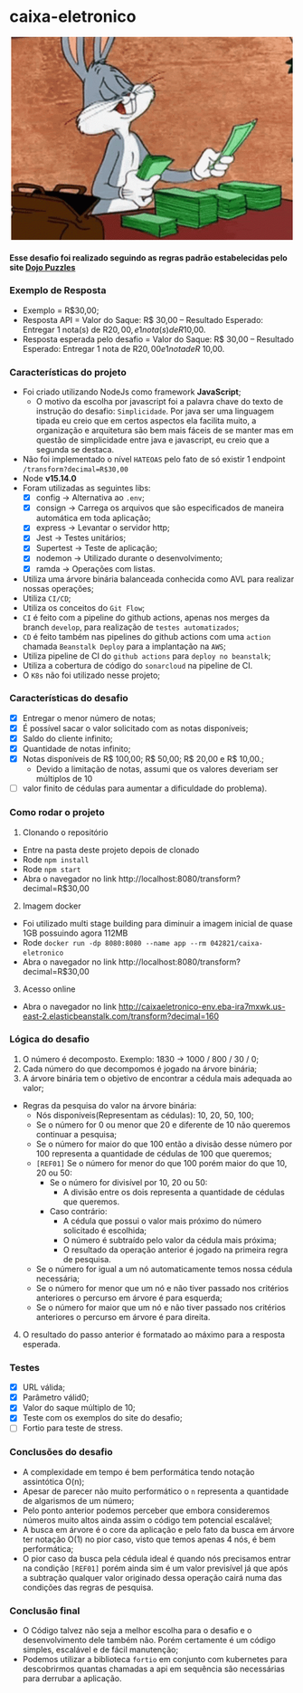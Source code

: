 # caixa-eletronico

<div style="text-align:center"><img src="https://github.com/ThalesGabriel/caixa-eletronico/blob/main/public/tenor.gif" alt="Money"/></div>

#### Esse desafio foi realizado seguindo as regras padrão estabelecidas pelo site [Dojo Puzzles](https://dojopuzzles.com/problems/caixa-eletronico/)

### Exemplo de Resposta

- Exemplo = R$30,00;
- Resposta API = Valor do Saque: R$ 30,00 – Resultado Esperado: Entregar 1 nota(s) de R$20,00, e 1 nota(s) de R$10,00.
- Resposta esperada pelo desafio = Valor do Saque: R$ 30,00 – Resultado Esperado: Entregar 1 nota de R$20,00 e 1 nota de R$ 10,00.

### Características do projeto

- Foi criado utilizando NodeJs como framework **JavaScript**;
  - O motivo da escolha por javascript foi a palavra chave do texto de instrução do desafio: `Simplicidade`. Por java ser uma linguagem tipada eu creio que em certos aspectos ela facilita muito, a organização e arquitetura são bem mais fáceis de se manter mas em questão de simplicidade entre java e javascript, eu creio que a segunda se destaca.
- Não foi implementado o nível `HATEOAS` pelo fato de só existir 1 endpoint `/transform?decimal=R$30,00`
- Node **v15.14.0**
- Foram utilizadas as seguintes libs:
  - [x] config -> Alternativa ao `.env`;
  - [x] consign -> Carrega os arquivos que são especificados de maneira automática em toda aplicação;
  - [x] express -> Levantar o servidor http;
  - [x] Jest -> Testes unitários;
  - [x] Supertest -> Teste de aplicação;
  - [x] nodemon -> Utilizado durante o desenvolvimento;
  - [x] ramda -> Operações com listas.
- Utiliza uma árvore binária balanceada conhecida como AVL para realizar nossas operações;
- Utiliza `CI/CD`;
- Utiliza os conceitos do `Git Flow`;
- `CI` é feito com a pipeline do github actions, apenas nos merges da branch `develop`, para realização de `testes automatizados`;
- `CD` é feito também nas pipelines do github actions com uma `action` chamada `Beanstalk Deploy` para a implantação na `AWS`;
- Utiliza pipeline de CI do `github actions` para `deploy no beanstalk`;
- Utiliza a cobertura de código do `sonarcloud` na pipeline de CI.
- O `K8s` não foi utilizado nesse projeto;

### Características do desafio
- [x] Entregar o menor número de notas;
- [x] É possível sacar o valor solicitado com as notas disponíveis;
- [x] Saldo do cliente infinito;
- [x] Quantidade de notas infinito;
- [x] Notas disponíveis de R$ 100,00; R$ 50,00; R$ 20,00 e R$ 10,00.;
  - Devido a limitação de notas, assumi que os valores deveriam ser múltiplos de 10
- [ ] valor finito de cédulas para aumentar a dificuldade do problema).

### Como rodar o projeto

1. Clonando o repositório
  - Entre na pasta deste projeto depois de clonado
  - Rode `npm install`
  - Rode `npm start`
  - Abra o navegador no link http://localhost:8080/transform?decimal=R$30,00

2. Imagem docker
  - Foi utilizado multi stage building para diminuir a imagem inicial de quase 1GB possuindo agora 112MB
  - Rode `docker run -dp 8080:8080 --name app --rm 042821/caixa-eletronico`
  - Abra o navegador no link http://localhost:8080/transform?decimal=R$30,00

3. Acesso online
  - Abra o navegador no link http://caixaeletronico-env.eba-ira7mxwk.us-east-2.elasticbeanstalk.com/transform?decimal=160

### Lógica do desafio

1. O número é decomposto. Exemplo: 1830 -> 1000 / 800 / 30 / 0;
2. Cada número do que decompomos é jogado na árvore binária;
3. A árvore binária tem o objetivo de encontrar a cédula mais adequada ao valor;
  - Regras da pesquisa do valor na árvore binária:
    - Nós disponíveis(Representam as cédulas): 10, 20, 50, 100;
    - Se o número for 0 ou menor que 20 e diferente de 10 não queremos continuar a pesquisa;
    - Se o número for maior do que 100 então a divisão desse número por 100 representa a quantidade de cédulas de 100 que queremos;
    - `[REF01]` Se o número for menor do que 100 porém maior do que 10, 20 ou 50:
      - Se o número for divisível por 10, 20 ou 50:
        - A divisão entre os dois representa a quantidade de cédulas que queremos.
      - Caso contrário:
        - A cédula que possui o valor mais próximo do número solicitado é escolhida;
        - O número é subtraído pelo valor da cédula mais próxima;
        - O resultado da operação anterior é jogado na primeira regra de pesquisa.
    - Se o número for igual a um nó automaticamente temos nossa cédula necessária;
    - Se o número for menor que um nó e não tiver passado nos critérios anteriores o percurso em árvore é para esquerda;
    - Se o número for maior que um nó e não tiver passado nos critérios anteriores o percurso em árvore é para direita.
4. O resultado do passo anterior é formatado ao máximo para a resposta esperada.

### Testes

- [x] URL válida;
- [x] Parâmetro válid0;
- [x] Valor do saque múltiplo de 10;
- [x] Teste com os exemplos do site do desafio;
- [ ] Fortio para teste de stress.

### Conclusões do desafio

- A complexidade em tempo é bem performática tendo notação assintótica O(n);
- Apesar de parecer não muito performático o `n` representa a quantidade de algarismos de um número;
- Pelo ponto anterior podemos perceber que embora consideremos números muito altos ainda assim o código tem potencial escalável;
- A busca em árvore é o core da aplicação e pelo fato da busca em árvore ter notação O(1) no pior caso, visto que temos apenas 4 nós, é bem performática;
- O pior caso da busca pela cédula ideal é quando nós precisamos entrar na condição `[REF01]` porém ainda sim é um valor previsível já que após a subtração qualquer valor originado dessa operação cairá numa das condições das regras de pesquisa.

### Conclusão final

- O Código talvez não seja a melhor escolha para o desafio e o desenvolvimento dele também não. Porém certamente é um código simples, escalável e de fácil manutenção;
- Podemos utilizar a biblioteca `fortio` em conjunto com kubernetes para descobrirmos quantas chamadas a api em sequência são necessárias para derrubar a aplicação.